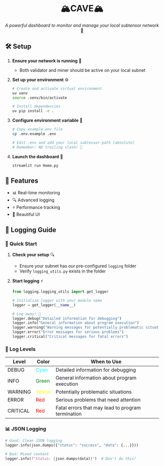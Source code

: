 <div align="center">
            
# 🏔️CAVE🏔️

</div>

<div align="center">


*A powerful dashboard to monitor and manage your local subtensor network* 🚀

</div>

## 🛠️ Setup

1. **Ensure your network is running** 🔌
   - Both validator and miner should be active on your local subnet

2. **Set up your environment** ⚙️
   ```bash
   # Create and activate virtual environment
   uv venv
   source .venv/bin/activate
   
   # Install dependencies
   uv pip install -e .
   ```

3. **Configure environment variable** 🔑
   ```bash
   # Copy example env file
   cp .env.example .env
   
   # Edit .env and add your local subtensor path (absolute)
   # Remember: NO trailing slash! 🚫
   ```

4. **Launch the dashboard** 🚀
   ```bash
   streamlit run Home.py
   ```

## 🎯 Features

- 📊 Real-time monitoring
- 🔍 Advanced logging
- ⚡ Performance tracking
- 🎨 Beautiful UI

## 📝 Logging Guide

### 🎯 Quick Start
1. **Check your setup** 🔍
   - Ensure your subnet has our pre-configured `logging` folder
   - Verify `logging_utils.py` exists in the folder

2. **Start logging** ⚡
   ```python
   from logging.logging_utils import get_logger
   
   # Initialize logger with your module name
   logger = get_logger(__name__)
   
   # Log away! 🚀
   logger.debug("Detailed information for debugging")
   logger.info("General information about program execution")
   logger.warning("Warning messages for potentially problematic situations")
   logger.error("Error messages for serious problems")
   logger.critical("Critical messages for fatal errors")
   ```

### 🎨 Log Levels
| Level | Color | When to Use |
|-------|-------|-------------|
| DEBUG | <span style="color: cyan">Cyan</span> | Detailed information for debugging |
| INFO | <span style="color: green">Green</span> | General information about program execution |
| WARNING | <span style="color: yellow">Yellow</span> | Potentially problematic situations |
| ERROR | <span style="color: red">Red</span> | Serious problems that need attention |
| CRITICAL | <span style="color: red">Red</span> | Fatal errors that may lead to program termination |

### 📊 JSON Logging
  ```python
  # Good: Clean JSON logging
  logger.info(json.dumps({"status": "success", "data": {...}}))
  
  # Bad: Mixed content
  logger.info(f"Status: {json.dumps(data)}")  # Don't do this!
  ```
